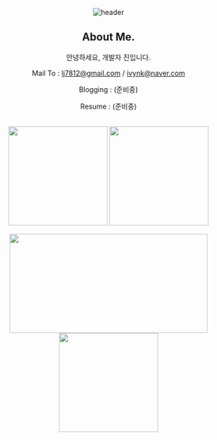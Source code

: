 <div align="center">

![header](https://capsule-render.vercel.app/api?type=waving&color=gradient&height=200&section=header&text=dev.jay&fontSize=60&fontColor=ffffff&fontAlign=80)

<h2 class="code-line" data-line-start=2 data-line-end=3 ><a id="About_Me_2"></a>About Me.</h2>
<p class="has-line-data" data-line-start="3" data-line-end="4">안녕하세요, 개발자 진입니다.</p>

<p>Mail To : <a href="mailto:lj7812@gmail.com">lj7812@gmail.com</a> / <a href="mailto:ivynk@naver.com">ivynk@naver.com</a></p>
<p>Blogging : (준비중)</p>
<p>Resume : (준비중)</p>


<br>
<a href="https://github.com/eljay0921"><img height=200 align="center" src="https://github-readme-stats.vercel.app/api?username=eljay0921&show_icons=true&theme=dark&card_width=300" /></a>
<a href="https://github.com/eljay0921?tab=repositories"><img height=200 align="center" src="https://github-readme-stats.vercel.app/api/top-langs?username=eljay0921&theme=dark&layout=compact&langs_count=8&card_width=300" /></a>
</div>
<br>
<div align="center">
<a href="https://solved.ac/profile/lj7812"><img height=200 width=400 align="center" src="http://mazassumnida.wtf/api/v2/generate_badge?boj=lj7812" /></a>
<img height=200 align="center" src="https://streak-stats.demolab.com/?user=eljay0921&theme=dark&border=E4E2E2&card_width=400" />
</div>
<br>
<br>


</div>




